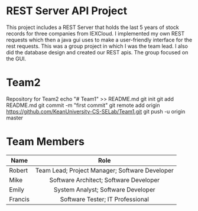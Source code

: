 # REST Server API Project

This project includes a REST Server that holds the last 5 years of stock records for three companies from IEXCloud. I implemented my own REST requests which then a java gui uses to make a user-friendly interface for the rest requests. This was a group project in which I was the team lead. I also did the database design and created our REST apis. The group focused on the GUI.

# Team2
Repository for Team2
echo "# Team1" >> README.md
git init
git add README.md
git commit -m "first commit"
git remote add origin https://github.com/KeanUniversity-CS-SELab/Team1.git
git push -u origin master

# Team Members

| Name       | Role                                                 |
|------------|:----------------------------------------------------:|
| Robert     | Team Lead; Project Manager; Software Developer       |
| Mike       | Software Architect; Software Developer               |
| Emily      | System Analyst; Software Developer                   |
| Francis    | Software Tester; IT Professional                     |
